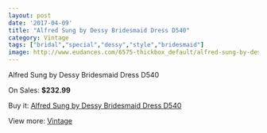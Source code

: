 ```yaml
---
layout: post
date: '2017-04-09'
title: "Alfred Sung by Dessy Bridesmaid Dress D540"
category: Vintage
tags: ["bridal","special","dessy","style","bridesmaid"]
image: http://www.eudances.com/6575-thickbox_default/alfred-sung-by-dessy-bridesmaid-dress-d540.jpg
---
```

Alfred Sung by Dessy Bridesmaid Dress D540

On Sales: **$232.99**
<a href="https://www.eudances.com/en/vintage/2411-alfred-sung-by-dessy-bridesmaid-dress-d540.html"><amp-img layout="responsive" width="600" height="600" src="//www.eudances.com/6575-thickbox_default/alfred-sung-by-dessy-bridesmaid-dress-d540.jpg" alt="Alfred Sung by Dessy Bridesmaid Dress D540 0" /></a>
<a href="https://www.eudances.com/en/vintage/2411-alfred-sung-by-dessy-bridesmaid-dress-d540.html"><amp-img layout="responsive" width="600" height="600" src="//www.eudances.com/6576-thickbox_default/alfred-sung-by-dessy-bridesmaid-dress-d540.jpg" alt="Alfred Sung by Dessy Bridesmaid Dress D540 1" /></a>

Buy it: [Alfred Sung by Dessy Bridesmaid Dress D540](https://www.eudances.com/en/vintage/2411-alfred-sung-by-dessy-bridesmaid-dress-d540.html "Alfred Sung by Dessy Bridesmaid Dress D540")

View more: [Vintage](https://www.eudances.com/en/29-vintage "Vintage")